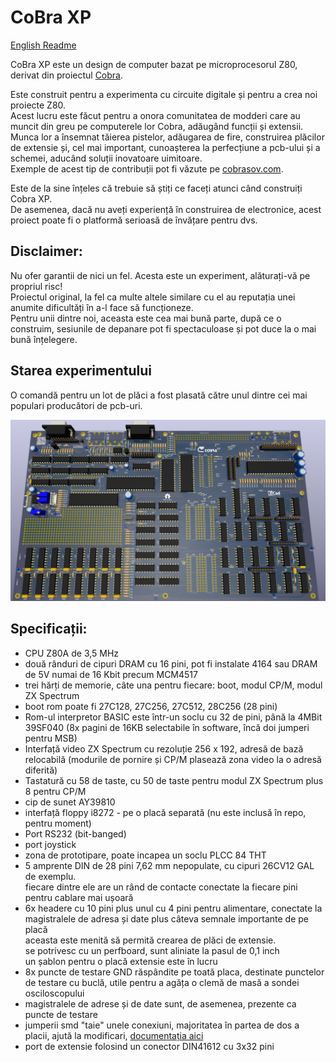 # CoBra XP

[English Readme](https://github.com/ceteras/Cobra-Xp/blob/main/README_en.md)

CoBra XP este un design de computer bazat pe microprocesorul Z80, derivat din proiectul [Cobra](https://github.com/ceteras/CoBra).

Este construit pentru a experimenta cu circuite digitale și pentru a crea noi proiecte Z80.  
Acest lucru este făcut pentru a onora comunitatea de modderi care au muncit din greu pe computerele lor Cobra, adăugând funcții și extensii.  
Munca lor a însemnat tăierea pistelor, adăugarea de fire, construirea plăcilor de extensie și, cel mai important, cunoașterea la perfecțiune a pcb-ului și a schemei, aducând soluții inovatoare uimitoare.  
Exemple de acest tip de contribuții pot fi văzute pe [cobrasov.com](https://cobrasov.com/CoBra%20Project/index.html).  

Este de la sine înțeles că trebuie să știți ce faceți atunci când construiți Cobra XP.  
De asemenea, dacă nu aveți experiență în construirea de electronice, acest proiect poate fi o platformă serioasă de învățare pentru dvs.  

## Disclaimer:
Nu ofer garantii de nici un fel. Acesta este un experiment, alăturați-vă pe propriul risc!  
Proiectul original, la fel ca multe altele similare cu el au reputația unei anumite dificultăți în a-l face să funcționeze.  
Pentru unii dintre noi, aceasta este cea mai bună parte, după ce o construim, sesiunile de depanare pot fi spectaculoase și pot duce la o mai bună înțelegere.

## Starea experimentului
O comandă pentru un lot de plăci a fost plasată către unul dintre cei mai populari producători de pcb-uri.

![Placa de bază CoBra](https://github.com/ceteras/Cobra-Xp/blob/main/img/mainboard.png?raw=true)

## Specificații:

- CPU Z80A de 3,5 MHz
- două rânduri de cipuri DRAM cu 16 pini, pot fi instalate 4164 sau DRAM de 5V numai de 16 Kbit precum MCM4517
- trei hărți de memorie, câte una pentru fiecare: boot, modul CP/M, modul ZX Spectrum
- boot rom poate fi 27C128, 27C256, 27C512, 28C256 (28 pini)
- Rom-ul interpretor BASIC este într-un soclu cu 32 de pini, până la 4MBit 39SF040 (8x pagini de 16KB selectabile în software, încă doi jumperi pentru MSB)
- Interfață video ZX Spectrum cu rezoluție 256 x 192, adresă de bază relocabilă (modurile de pornire și CP/M plasează zona video la o adresă diferită)
- Tastatură cu 58 de taste, cu 50 de taste pentru modul ZX Spectrum plus 8 pentru CP/M
- cip de sunet AY39810
- interfață floppy i8272 - pe o placă separată (nu este inclusă în repo, pentru moment)
- Port RS232 (bit-banged)
- port joystick
- zona de prototipare, poate incapea un soclu PLCC 84 THT
- 5 amprente DIN de 28 pini 7,62 mm nepopulate, cu cipuri 26CV12 GAL de exemplu.  
fiecare dintre ele are un rând de contacte conectate la fiecare pini pentru cablare mai ușoară
- 6x headere cu 10 pini plus unul cu 4 pini pentru alimentare, conectate la magistralele de adresa și date plus câteva semnale importante de pe placă  
aceasta este menită să permită crearea de plăci de extensie.  
se potrivesc cu un perfboard, sunt aliniate la pasul de 0,1 inch  
un șablon pentru o placă extensie este în lucru
- 8x puncte de testare GND răspândite pe toată placa, destinate punctelor de testare cu buclă, utile pentru a agăța o clemă de masă a sondei osciloscopului
- magistralele de adrese și de date sunt, de asemenea, prezente ca puncte de testare
- jumperii smd "taie" unele conexiuni, majoritatea în partea de dos a placii, ajută la modificari, [documentația aici](https://github.com/ceteras/Cobra-Xp/blob/main/documentation/Jumpers.ods)
- port de extensie folosind un conector DIN41612 cu 3x32 pini
